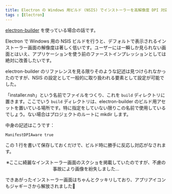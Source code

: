 ```yaml
---
title: Electron の Windows 用ビルド (NSIS) でインストーラーを高解像度 DPI 対応する方法
tags : [Electron]
---
```


[electron-builder](https://github.com/electron-userland/electron-builder) を使っている場合の話です。

Electron で Windows 用の NSIS ビルドを行うと、デフォルトで表示されるインストーラー画面の解像度は著しく低いです。ユーザーには一瞬しか見られない画面とはいえ、アプリケーションを使う前のファーストインプレッションとしては絶対に改善したいです。

electron-builder のリファレンスを見る限りそのような記述は見つけられなかったのですが、NSIS の設定として一般的に取り扱われる要素として設定が可能でした。

「installer.nsh」という名前でファイルをつくり、これを `build` ディレクトリに置きます。ここでいう `build` ディレクトリは、electron-builder のビルド用アセットを置いている場所です。特に指定をしていない限りこの名前で使用しているでしょう。ない場合はプロジェクトのルートに mkdir します。

中身の記述はこうです：

```plain
ManifestDPIAware true
```

この 1 行を書いて保存しておくだけで、ビルド時に勝手に反応し対応がなされます。

<p style="text-align: center;">※ここに綺麗なインストーラー画面のスクショを掲載していたのですが、不慮の事故により画像を紛失しました…</p>

できあがったインストーラー画面はちゃんとクッキリしており、アプリアイコンもジャギーさから解放されました🎉

